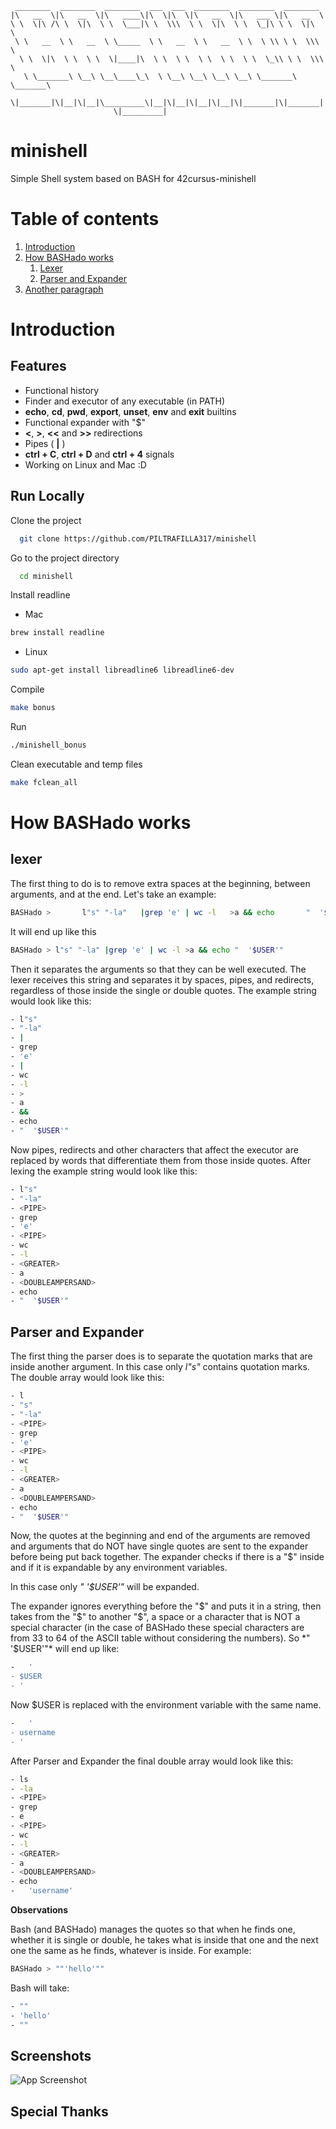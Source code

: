      ________  ________  ________  ___  ___  ________  ________  ________     
    |\   __  \|\   __  \|\   ____\|\  \|\  \|\   __  \|\   ___ \|\   __  \    
    \ \  \|\ /\ \  \|\  \ \  \___|\ \  \\\  \ \  \|\  \ \  \_|\ \ \  \|\  \   
     \ \   __  \ \   __  \ \_____  \ \   __  \ \   __  \ \  \ \\ \ \  \\\  \  
      \ \  \|\  \ \  \ \  \|____|\  \ \  \ \  \ \  \ \  \ \  \_\\ \ \  \\\  \ 
       \ \_______\ \__\ \__\____\_\  \ \__\ \__\ \__\ \__\ \_______\ \_______\
        \|_______|\|__|\|__|\_________\|__|\|__|\|__|\|__|\|_______|\|_______|
                           \|_________|                                       

 
#   minishell
Simple Shell system based on BASH for 42cursus-minishell

# Table of contents  
1. [Introduction](#introduction)  
2. [How BASHado works](#how-bashado-works)  
    1. [Lexer](#lexer)  
    3. [Parser and Expander](#parser-expander)  
3. [Another paragraph](#paragraph2)  

# Introduction
## Features  

- Functional history
- Finder and executor of any executable (in PATH)
- **echo**, **cd**, **pwd**, **export**, **unset**, **env** and **exit** builtins
- Functional expander with "$"
- **<**, **>**, **<<** and **>>** redirections
- Pipes ( **|** )
- **ctrl + C**, **ctrl + D** and **ctrl + 4** signals
- Working on Linux and Mac :D

## Run Locally  

Clone the project  

~~~bash  
  git clone https://github.com/PILTRAFILLA317/minishell
~~~

Go to the project directory  

~~~bash
  cd minishell
~~~

Install readline

- Mac

~~~bash  
brew install readline
~~~

- Linux

~~~bash  
sudo apt-get install libreadline6 libreadline6-dev
~~~

Compile

~~~bash  
make bonus
~~~

Run 

~~~bash  
./minishell_bonus
~~~

Clean executable and temp files

~~~bash  
make fclean_all
~~~

# How BASHado works
## lexer
The first thing to do is to remove extra spaces  at the beginning, between arguments, and at the end.
Let's take an example:

~~~bash  
BASHado >       l"s" "-la"   |grep 'e' | wc -l   >a && echo       "  '$USER'"
~~~

It will end up like this
~~~bash  
BASHado > l"s" "-la" |grep 'e' | wc -l >a && echo "  '$USER'"
~~~

Then it separates the arguments so that they can be well executed.
The lexer receives this string and separates it by spaces, pipes, and redirects, regardless of those inside the single or double quotes.
The example string would look like this:
~~~bash  
- l"s"
- "-la"
- |
- grep
- 'e'
- |
- wc
- -l
- >
- a
- &&
- echo
- "  '$USER'"
~~~

Now pipes, redirects and other characters that affect the executor are replaced by words that differentiate them from those inside quotes.
After lexing the example string would look like this:
~~~bash  
- l"s"
- "-la"
- <PIPE>
- grep
- 'e'
- <PIPE>
- wc
- -l
- <GREATER>
- a
- <DOUBLEAMPERSAND>
- echo
- "  '$USER'"
~~~

## Parser and Expander

The first thing the parser does is to separate the quotation marks that are inside another argument.
In this case only *l"s"* contains quotation marks. The double array would look like this:

~~~bash  
- l
- "s"
- "-la"
- <PIPE>
- grep
- 'e'
- <PIPE>
- wc
- -l
- <GREATER>
- a
- <DOUBLEAMPERSAND>
- echo
- "  '$USER'"
~~~

Now, the quotes at the beginning and end of the arguments are removed and arguments that do NOT have single quotes are sent to the expander before being put back together. The expander checks if there is a "$" inside and if it is expandable by any environment variables.

In this case only *"  '$USER'"* will be expanded.

The expander ignores everything before the "$" and puts it in a string, then takes from the "$" to another "$", a space or a character that is NOT a special character (in the case of BASHado these special characters are from 33 to 64 of the ASCII table without considering the numbers).
So *"  '$USER'"* will end up like:

~~~bash
-   '
- $USER
- '
~~~

Now $USER is replaced with the environment variable with the same name.

~~~bash
-   '
- username
- '
~~~

After Parser and Expander the final double array would look like this:
~~~bash  
- ls
- -la
- <PIPE>
- grep
- e
- <PIPE>
- wc
- -l
- <GREATER>
- a
- <DOUBLEAMPERSAND>
- echo
-   'username'
~~~

**Observations**

Bash (and BASHado) manages the quotes so that when he finds one, whether it is single or double, he takes what is inside that one and the next one the same as he finds, whatever is inside.
For example:
~~~bash
BASHado > ""'hello'""
~~~
Bash will take:
~~~bash
- ""
- 'hello'
- ""
~~~

## Screenshots  

![App Screenshot](https://lanecdr.org/wp-content/uploads/2019/08/placeholder.png)

## Special Thanks
